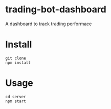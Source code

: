 # trading-bot-dashboard
A dashboard to track trading performace


# Install
```
git clone
npm install
```

# Usage
```
cd server
npm start
```

